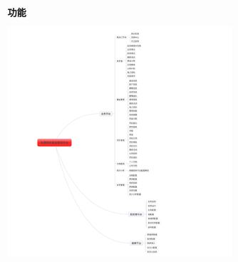 ## 功能

​	<img src="%E5%89%8D%E6%9C%9F%E4%BA%86%E8%A7%A3.assets/image-20200803113225732.png" alt="image-20200803113225732" style="zoom:100%;" />


